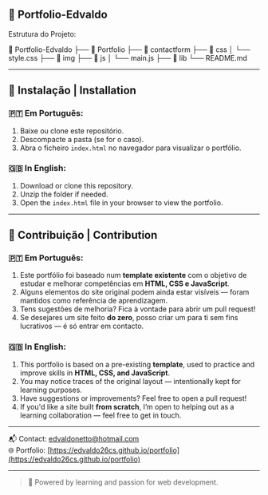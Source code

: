 ## 📁 Portfolio-Edvaldo

Estrutura do Projeto:

📁 Portfolio-Edvaldo
├── 📁 Portfolio
├── 📁 contactform
├── 📁 css
│ └── style.css
├── 📁 img
├── 📁 js
│ └── main.js
├── 📁 lib
└── README.md

---

## 🔧 Instalação | Installation

### 🇵🇹 Em Português:
1. Baixe ou clone este repositório.
2. Descompacte a pasta (se for o caso).
3. Abra o ficheiro `index.html` no navegador para visualizar o portfólio.

### 🇬🇧 In English:
1. Download or clone this repository.
2. Unzip the folder if needed.
3. Open the `index.html` file in your browser to view the portfolio.

---

## 🤝 Contribuição | Contribution

### 🇵🇹 Em Português:
1. Este portfólio foi baseado num **template existente** com o objetivo de estudar e melhorar competências em **HTML, CSS e JavaScript**.
2. Alguns elementos do site original podem ainda estar visíveis — foram mantidos como referência de aprendizagem.
3. Tens sugestões de melhoria? Fica à vontade para abrir um pull request!
4. Se desejares um site feito **do zero**, posso criar um para ti sem fins lucrativos — é só entrar em contacto.

### 🇬🇧 In English:
1. This portfolio is based on a pre-existing **template**, used to practice and improve skills in **HTML, CSS, and JavaScript**.
2. You may notice traces of the original layout — intentionally kept for learning purposes.
3. Have suggestions or improvements? Feel free to open a pull request!
4. If you'd like a site built **from scratch**, I’m open to helping out as a learning collaboration — feel free to get in touch.

---

📬 Contact: [edvaldonetto@hotmail.com](mailto:edvaldonetto@hotmail.com)  
🌐 Portfolio: [https://edvaldo26cs.github.io/portfolio](https://edvaldo26cs.github.io/portfolio)

---

> 🚀 Powered by learning and passion for web development.  

